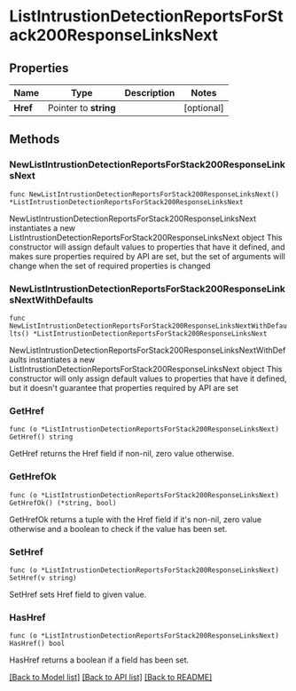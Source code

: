 # ListIntrustionDetectionReportsForStack200ResponseLinksNext

## Properties

Name | Type | Description | Notes
------------ | ------------- | ------------- | -------------
**Href** | Pointer to **string** |  | [optional] 

## Methods

### NewListIntrustionDetectionReportsForStack200ResponseLinksNext

`func NewListIntrustionDetectionReportsForStack200ResponseLinksNext() *ListIntrustionDetectionReportsForStack200ResponseLinksNext`

NewListIntrustionDetectionReportsForStack200ResponseLinksNext instantiates a new ListIntrustionDetectionReportsForStack200ResponseLinksNext object
This constructor will assign default values to properties that have it defined,
and makes sure properties required by API are set, but the set of arguments
will change when the set of required properties is changed

### NewListIntrustionDetectionReportsForStack200ResponseLinksNextWithDefaults

`func NewListIntrustionDetectionReportsForStack200ResponseLinksNextWithDefaults() *ListIntrustionDetectionReportsForStack200ResponseLinksNext`

NewListIntrustionDetectionReportsForStack200ResponseLinksNextWithDefaults instantiates a new ListIntrustionDetectionReportsForStack200ResponseLinksNext object
This constructor will only assign default values to properties that have it defined,
but it doesn't guarantee that properties required by API are set

### GetHref

`func (o *ListIntrustionDetectionReportsForStack200ResponseLinksNext) GetHref() string`

GetHref returns the Href field if non-nil, zero value otherwise.

### GetHrefOk

`func (o *ListIntrustionDetectionReportsForStack200ResponseLinksNext) GetHrefOk() (*string, bool)`

GetHrefOk returns a tuple with the Href field if it's non-nil, zero value otherwise
and a boolean to check if the value has been set.

### SetHref

`func (o *ListIntrustionDetectionReportsForStack200ResponseLinksNext) SetHref(v string)`

SetHref sets Href field to given value.

### HasHref

`func (o *ListIntrustionDetectionReportsForStack200ResponseLinksNext) HasHref() bool`

HasHref returns a boolean if a field has been set.


[[Back to Model list]](../README.md#documentation-for-models) [[Back to API list]](../README.md#documentation-for-api-endpoints) [[Back to README]](../README.md)


